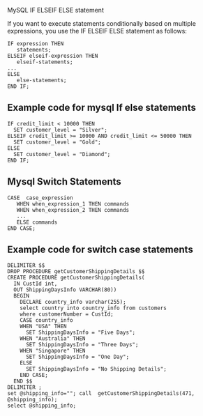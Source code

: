 MySQL IF ELSEIF ELSE statement

If you want to execute statements conditionally based on multiple expressions, you use the IF ELSEIF ELSE statement as follows:
```mysql
IF expression THEN
   statements;
ELSEIF elseif-expression THEN
   elseif-statements;
...
ELSE
   else-statements;
END IF;
```

## Example code for mysql If else statements

```mysql
IF credit_limit < 10000 THEN
  SET customer_level = "Silver";
ELSEIF credit_limit >= 10000 AND credit_limit <= 50000 THEN
  SET customer_level = "Gold";
ELSE
  SET customer_level = "Diamond";
END IF;
```


## Mysql Switch Statements 

```mysql
CASE  case_expression
   WHEN when_expression_1 THEN commands
   WHEN when_expression_2 THEN commands
   ...
   ELSE commands
END CASE;
```

## Example code for switch case statements

```mysql
DELIMITER $$
DROP PROCEDURE getCustomerShippingDetails $$
CREATE PROCEDURE getCustomerShippingDetails(
  IN CustId int,
  OUT ShippingDaysInfo VARCHAR(80))
  BEGIN
    DECLARE country_info varchar(255);
    select country into country_info from customers
    where customerNumber = CustId;
    CASE country_info
    WHEN "USA" THEN
      SET ShippingDaysInfo = "Five Days";
    WHEN "Australia" THEN
      SET ShippingDaysInfo = "Three Days";
    WHEN "Singapore" THEN
      SET ShippingDaysInfo = "One Day";
    ELSE
      SET ShippingDaysInfo = "No Shipping Details";
    END CASE;
  END $$
DELIMITER ;
set @shipping_info=""; call  getCustomerShippingDetails(471, @shipping_info);
select @shipping_info;
```
